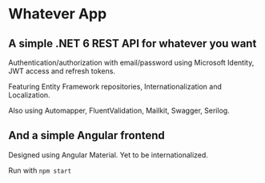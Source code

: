 # Whatever App

## A simple .NET 6 REST API for whatever you want

Authentication/authorization with email/password using Microsoft Identity, JWT access and refresh tokens.

Featuring Entity Framework repositories, Internationalization and Localization.

Also using Automapper, FluentValidation, Mailkit, Swagger, Serilog.

## And a simple Angular frontend

Designed using Angular Material. 
Yet to be internationalized.

Run with `npm start`
